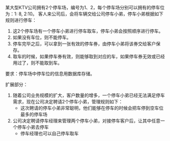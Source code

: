 某大型KTV公司拥有2个停车场，编号为1、2，每个停车场分别可以拥有的停车位为：1: 8, 2:10。 客人来公司后，会将车辆交给公司停车小弟，停车小弟根据如下规则进行停车：
1. 这2个停车场有一个停车小弟进行停车取车，停车小弟会按照顺序进行停车。
2. 如果没有车位，则不能停车。
3. 停车完毕之后，可以拿到一张有效的停车券，由停车小弟将该券交给客户保存。
4. 取车的时候，如果停车券有效，则能够取到对应的车，如果停车券无效或已经用过了，则不能取到车。

要求：停车场中停车位的信息用数据库存储。

扩展部分：
1. 随着公司业务规模的扩大，客户数量的增多，一个停车小弟已经无法满足停车需求，现在公司决定聘请2个停车小弟，管理规则如下：
    * 这次聘请的停车小弟非常聪明，他们能够在停车的时候会把车停到空车位最多的停车场
2. 公司决定聘请停车经理来管理两个停车小弟，对接停车客户后，让其中任意一个停车小弟去停车
    * 停车经理也可以自己停车取车